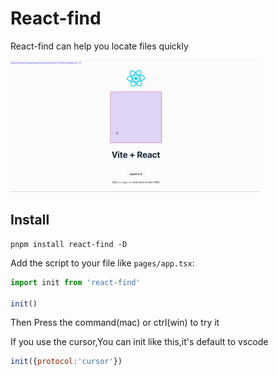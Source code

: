 # React-find

React-find can help you locate files quickly

![React-find in action](./demo.gif)


## Install


```shell
pnpm install react-find -D
```

Add the script to your file like `pages/app.tsx`:

```jsx
import init from 'react-find'

init()
```
Then Press the command(mac) or ctrl(win) to try it

If you use the cursor,You can init like this,it's default to vscode

```js
init({protocol:'cursor'})
```